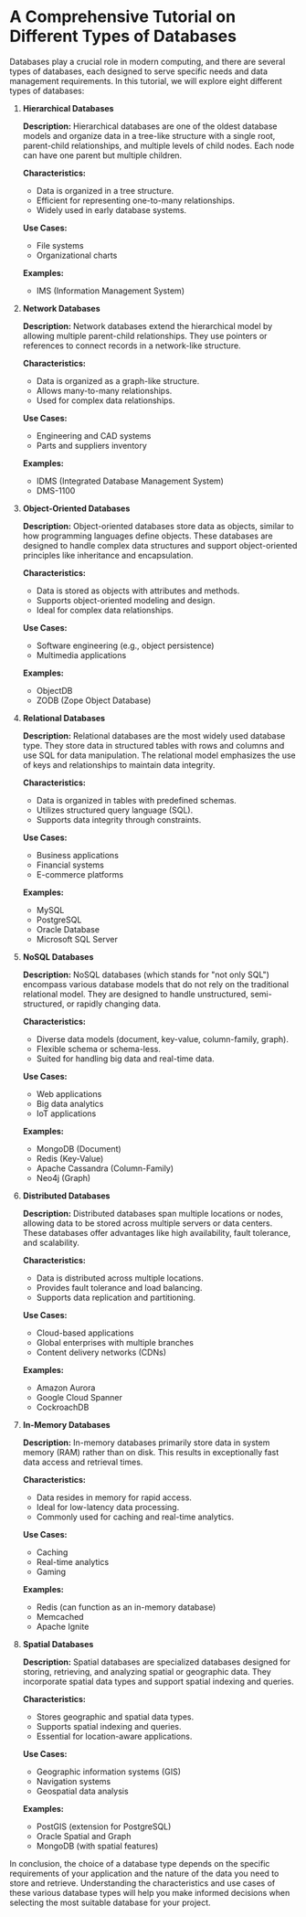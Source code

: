 # A Comprehensive Tutorial on Different Types of Databases

Databases play a crucial role in modern computing, and there are several types of databases, each designed to serve specific needs and data management requirements. In this tutorial, we will explore eight different types of databases:

1. **Hierarchical Databases**

   **Description:** Hierarchical databases are one of the oldest database models and organize data in a tree-like structure with a single root, parent-child relationships, and multiple levels of child nodes. Each node can have one parent but multiple children.

   **Characteristics:**
   - Data is organized in a tree structure.
   - Efficient for representing one-to-many relationships.
   - Widely used in early database systems.

   **Use Cases:**
   - File systems
   - Organizational charts

   **Examples:**
   - IMS (Information Management System)

2. **Network Databases**

   **Description:** Network databases extend the hierarchical model by allowing multiple parent-child relationships. They use pointers or references to connect records in a network-like structure.

   **Characteristics:**
   - Data is organized as a graph-like structure.
   - Allows many-to-many relationships.
   - Used for complex data relationships.

   **Use Cases:**
   - Engineering and CAD systems
   - Parts and suppliers inventory

   **Examples:**
   - IDMS (Integrated Database Management System)
   - DMS-1100

3. **Object-Oriented Databases**

   **Description:** Object-oriented databases store data as objects, similar to how programming languages define objects. These databases are designed to handle complex data structures and support object-oriented principles like inheritance and encapsulation.

   **Characteristics:**
   - Data is stored as objects with attributes and methods.
   - Supports object-oriented modeling and design.
   - Ideal for complex data relationships.

   **Use Cases:**
   - Software engineering (e.g., object persistence)
   - Multimedia applications

   **Examples:**
   - ObjectDB
   - ZODB (Zope Object Database)

4. **Relational Databases**

   **Description:** Relational databases are the most widely used database type. They store data in structured tables with rows and columns and use SQL for data manipulation. The relational model emphasizes the use of keys and relationships to maintain data integrity.

   **Characteristics:**
   - Data is organized in tables with predefined schemas.
   - Utilizes structured query language (SQL).
   - Supports data integrity through constraints.

   **Use Cases:**
   - Business applications
   - Financial systems
   - E-commerce platforms

   **Examples:**
   - MySQL
   - PostgreSQL
   - Oracle Database
   - Microsoft SQL Server

5. **NoSQL Databases**

   **Description:** NoSQL databases (which stands for "not only SQL") encompass various database models that do not rely on the traditional relational model. They are designed to handle unstructured, semi-structured, or rapidly changing data.

   **Characteristics:**
   - Diverse data models (document, key-value, column-family, graph).
   - Flexible schema or schema-less.
   - Suited for handling big data and real-time data.

   **Use Cases:**
   - Web applications
   - Big data analytics
   - IoT applications

   **Examples:**
   - MongoDB (Document)
   - Redis (Key-Value)
   - Apache Cassandra (Column-Family)
   - Neo4j (Graph)

6. **Distributed Databases**

   **Description:** Distributed databases span multiple locations or nodes, allowing data to be stored across multiple servers or data centers. These databases offer advantages like high availability, fault tolerance, and scalability.

   **Characteristics:**
   - Data is distributed across multiple locations.
   - Provides fault tolerance and load balancing.
   - Supports data replication and partitioning.

   **Use Cases:**
   - Cloud-based applications
   - Global enterprises with multiple branches
   - Content delivery networks (CDNs)

   **Examples:**
   - Amazon Aurora
   - Google Cloud Spanner
   - CockroachDB

7. **In-Memory Databases**

   **Description:** In-memory databases primarily store data in system memory (RAM) rather than on disk. This results in exceptionally fast data access and retrieval times.

   **Characteristics:**
   - Data resides in memory for rapid access.
   - Ideal for low-latency data processing.
   - Commonly used for caching and real-time analytics.

   **Use Cases:**
   - Caching
   - Real-time analytics
   - Gaming

   **Examples:**
   - Redis (can function as an in-memory database)
   - Memcached
   - Apache Ignite

8. **Spatial Databases**

   **Description:** Spatial databases are specialized databases designed for storing, retrieving, and analyzing spatial or geographic data. They incorporate spatial data types and support spatial indexing and queries.

   **Characteristics:**
   - Stores geographic and spatial data types.
   - Supports spatial indexing and queries.
   - Essential for location-aware applications.

   **Use Cases:**
   - Geographic information systems (GIS)
   - Navigation systems
   - Geospatial data analysis

   **Examples:**
   - PostGIS (extension for PostgreSQL)
   - Oracle Spatial and Graph
   - MongoDB (with spatial features)

In conclusion, the choice of a database type depends on the specific requirements of your application and the nature of the data you need to store and retrieve. Understanding the characteristics and use cases of these various database types will help you make informed decisions when selecting the most suitable database for your project.
